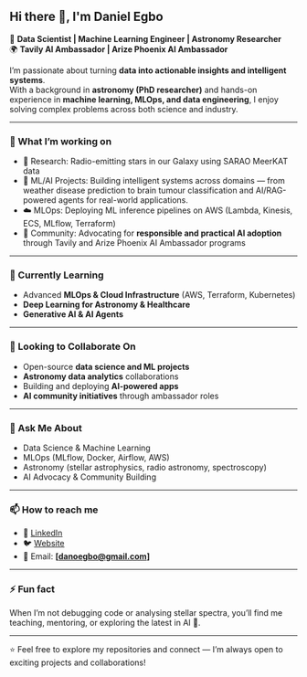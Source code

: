 ## Hi there 👋, I'm Daniel Egbo  

🚀 **Data Scientist | Machine Learning Engineer | Astronomy Researcher**  
🌍 **Tavily AI Ambassador | Arize Phoenix AI Ambassador**  

I’m passionate about turning **data into actionable insights and intelligent systems**.  
With a background in **astronomy (PhD researcher)** and hands-on experience in **machine learning, MLOps, and data engineering**, I enjoy solving complex problems across both science and industry.  

---

### 🔭 What I’m working on  
- 📡 Research: Radio-emitting stars in our Galaxy using SARAO MeerKAT data  
- 🧠 ML/AI Projects: Building intelligent systems across domains — from weather disease prediction to brain tumour classification and AI/RAG-powered agents for real-world applications.  
- ☁️ MLOps: Deploying ML inference pipelines on AWS (Lambda, Kinesis, ECS, MLflow, Terraform)  
- 🤝 Community: Advocating for **responsible and practical AI adoption** through Tavily and Arize Phoenix AI Ambassador programs  

---

### 🌱 Currently Learning  
- Advanced **MLOps & Cloud Infrastructure** (AWS, Terraform, Kubernetes)  
- **Deep Learning for Astronomy & Healthcare**  
- **Generative AI & AI Agents**  

---

### 👯 Looking to Collaborate On  
- Open-source **data science and ML projects**  
- **Astronomy data analytics** collaborations  
- Building and deploying **AI-powered apps**  
- **AI community initiatives** through ambassador roles  

---

### 💬 Ask Me About  
- Data Science & Machine Learning  
- MLOps (MLflow, Docker, Airflow, AWS)  
- Astronomy (stellar astrophysics, radio astronomy, spectroscopy)  
- AI Advocacy & Community Building  

---

### 📫 How to reach me  
- 💼 [LinkedIn](https://www.linkedin.com/in/egbodaniel/)  
- 🐦 [Website](https://danselem.github.io)  
- 📧 Email: **[danoegbo@gmail.com]**  

---

### ⚡ Fun fact  
When I’m not debugging code or analysing stellar spectra, you’ll find me teaching, mentoring, or exploring the latest in AI 🚀.  

---

⭐️ Feel free to explore my repositories and connect — I’m always open to exciting projects and collaborations!  
